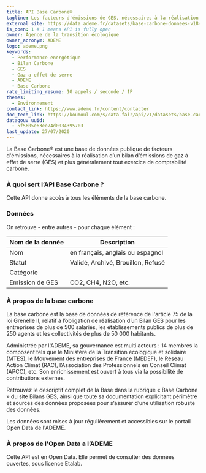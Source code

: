 ```yaml
---
title: API Base Carbone®
tagline: Les facteurs d'émissions de GES, nécessaires à la réalisation d’un bilan d’émissions de gaz à effet de serre
external_site: https://data.ademe.fr/datasets/base-carbone-donnees-v18-0
is_open: 1 # 1 means API is fully open
owner: Agence de la transition écologique
owner_acronym: ADEME
logo: ademe.png
keywords:
  - Performance energétique
  - Bilan Carbone
  - GES
  - Gaz a effet de serre
  - ADEME
  - Base Carbone
rate_limiting_resume: 10 appels / seconde / IP
themes:
  - Environnement
contact_link: https://www.ademe.fr/content/contacter
doc_tech_link: https://koumoul.com/s/data-fair/api/v1/datasets/base-carbone(r)/api-docs.json
datagouv_uuid:
  - 5f5605e63ee74d0034395703
last_update: 27/07/2020
---
```


La Base Carbone® est une base de données publique de facteurs d'émissions, nécessaires à la réalisation d’un bilan d’émissions de gaz à effet de serre (GES) et plus généralement tout exercice de comptabilité carbone.

### À quoi sert l’API Base Carbone ?

Cette API donne accès à tous les éléments de la base carbone.

### Données

On retrouve - entre autres - pour chaque élément :

| Nom de la donnée | Description                        |
| ---------------- | ---------------------------------- |
| Nom              | en français, anglais ou espagnol   |
| Statut           | Validé, Archivé, Brouillon, Refusé |
| Catégorie        |                                    |
| Emission de GES  | CO2, CH4, N2O, etc.                |

### À propos de la base carbone

La base carbone est la base de données de référence de l'article 75 de la loi Grenelle II, relatif à l’obligation de réalisation d’un Bilan GES pour les entreprises de plus de 500 salariés, les établissements publics de plus de 250 agents et les collectivités de plus de 50 000 habitants.

Administrée par l'ADEME, sa gouvernance est multi acteurs : 14 membres la composent tels que le Ministère de la Transition écologique et solidaire (MTES), le Mouvement des entreprises de France (MEDEF), le Réseau Action Climat (RAC), l’Association des Professionnels en Conseil Climat (APCC), etc. Son enrichissement est ouvert à tous via la possibilité de contributions externes.

Retrouvez le descriptif complet de la Base dans <External href="https://www.bilans-ges.ademe.fr/fr/accueil/contenu/index/page/presentation/siGras/0">la rubrique « Base Carbone » du site Bilans GES</External>, ainsi que toute sa documentation explicitant périmètre et sources des données proposées pour s’assurer d’une utilisation robuste des données.

Les données sont mises à jour régulièrement et accessibles sur le <External href="https://data.ademe.fr/datasets/base-carbone-donnees-v18-0">portail Open Data de l'ADEME</External>.

### À propos de l'Open Data a l’ADEME

Cette API est en Open Data. Elle permet de consulter des données ouvertes, <External href="https://www.etalab.gouv.fr/licence-ouverte-open-licence">sous licence Etalab</External>.
